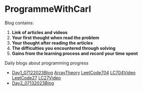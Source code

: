 # ProgrammeWithCarl
Blog contains:
1. **Link of articles and videos**
2. **Your first thought when read the problem**
3. **Your thought after reading the articles**
4. **The difficulties you encountered through solving**
5. **Gains from the learning process and record your time spent**


Daily blogs about programming progress
- [Day1_07122023Blog](https://github.com/xiangjunyang99/ProgrammeWithCarl/blob/main/Day1_07122023) [ArrayTheory](https://www.programmercarl.com/%E6%95%B0%E7%BB%84%E7%90%86%E8%AE%BA%E5%9F%BA%E7%A1%80.html) [LeetCode704](https://leetcode.com/problems/binary-search/) [LC704Video](https://www.bilibili.com/video/BV1fA4y1o715/?spm_id_from=333.999.0.0&vd_source=095091c85d2d9b4c44666fd2f1702003) [LeetCode27](https://leetcode.com/problems/remove-element/) [LC27Video](https://www.bilibili.com/video/BV12A4y1Z7LP/?spm_id_from=333.999.0.0&vd_source=095091c85d2d9b4c44666fd2f1702003)
- [Day2_07132023Blog](https://github.com/xiangjunyang99/ProgrammeWithCarl/blob/main/Day2_07132023) 
